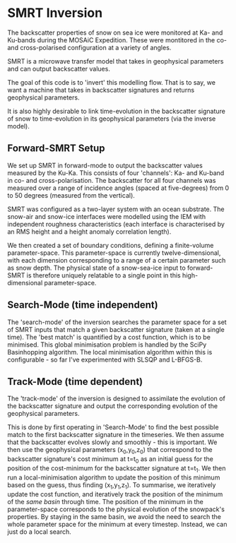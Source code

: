 # SMRT Inversion

The backscatter properties of snow on sea ice were monitored at Ka- and Ku-bands during the MOSAiC Expedition. These were montitored in the co- and cross-polarised configuration at a variety of angles.

SMRT is a microwave transfer model that takes in geophysical parameters and can output backscatter values.

The goal of this code is to 'invert' this modelling flow. That is to say, we want a machine that takes in backscatter signatures and returns geophysical parameters. 

It is also highly desirable to link time-evolution in the backscatter signature of snow to time-evolution in its geophysical parameters (via the inverse model).

## Forward-SMRT Setup

We set up SMRT in forward-mode to output the backscatter values measured by the Ku-Ka. This consists of four 'channels': Ka- and Ku-band in co- and cross-polarisation. The backscatter for all four channels was measured over a range of incidence angles (spaced at five-degrees) from 0 to 50 degrees (measured from the vertical).

SMRT was configured as a two-layer system with an ocean substrate. The snow-air and snow-ice interfaces were modelled using the IEM with independent roughness characteristics (each interface is characterised by an RMS height and a height anomaly correlation length). 

We then created a set of boundary conditions, defining a finite-volume parameter-space. This parameter-space is currently twelve-dimensional, with each dimension corresponding to a range of a certain parameter such as snow depth. The physical state of a snow-sea-ice input to forward-SMRT is therefore uniquely relatable to a single point in this high-dimensional parameter-space.

## Search-Mode (time independent)

The 'search-mode' of the inversion searches the parameter space for a set of SMRT inputs that match a given backscatter signature (taken at a single time). The 'best match' is quantified by a cost function, which is to be minimised. This global minimisation problem is handled by the SciPy Basinhopping algorithm. The local minimisation algorithm within this is configurable - so far I've experimented with SLSQP and L-BFGS-B. 

## Track-Mode (time dependent)

The 'track-mode' of the inversion is designed to assimilate the evolution of the backscatter signature and output the corresponding evolution of the geophysical parameters.

This is done by first operating in 'Search-Mode' to find the best possible match to the first backscatter signature in the timeseries. We then assume that the backscatter evolves slowly and smoothly - this is important. We then use the geophysical parameters (x<sub>0</sub>,y<sub>0</sub>,z<sub>0</sub>) that correspond to the backscatter signature's cost minimum at t=t<sub>0</sub> as an initial guess for the position of the cost-minimum for the backscatter signature at t=t<sub>1</sub>. We then run a local-minimisation algorithm to update the position of this minimum based on the guess, thus finding (x<sub>1</sub>,y<sub>1</sub>,z<sub>1</sub>). To summarise, we iteratively update the cost function, and iteratively track the position of the minimum of the *same basin* through time. The position of the minimum in the parameter-space corresponds to the physical evolution of the snowpack's properties. By staying in the same basin, we avoid the need to search the whole parameter space for the minimum at every timestep. Instead, we can just do a local search. 

